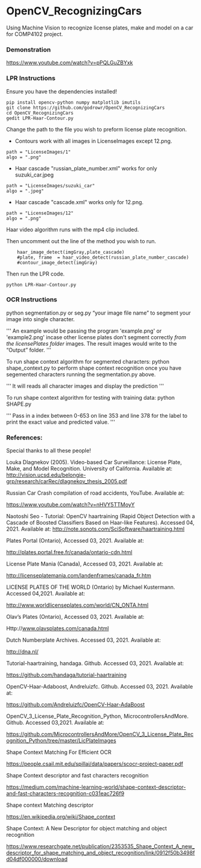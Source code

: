 # OpenCV_RecognizingCars
Using Machine Vision to recognize license plates, make and model on a car for COMP4102 project. 

### Demonstration

https://www.youtube.com/watch?v=pPQLGuZBYxk

### LPR Instructions

Ensure you have the dependencies installed!

```
pip install opencv-python numpy matplotlib imutils 
git clone https://github.com/godrowr/OpenCV_RecognizingCars
cd OpenCV_RecognizingCars
gedit LPR-Haar-Contour.py
```

Change the path to the file you wish to preform license plate recognition. 

- Contours work with all images in LicenseImages except 12.png. 
```
path = "LicenseImages/1"
algo = ".png"
```

- Haar cascade "russian_plate_number.xml" works for only suzuki_car.jpeg
```
path = "LicenseImages/suzuki_car"
algo = ".jpeg"
```
- Haar cascade "cascade.xml" works only for 12.png. 
```
path = "LicenseImages/12"
algo = ".png"
```
Haar video algorithm runs with the mp4 clip included.

Then uncomment out the line of the method you wish to run.
```
	haar_image_detect(imgGray,plate_cascade)
	#plate, frame  = haar_video_detect(russian_plate_number_cascade)
	#contour_image_detect(imgGray)
```

Then run the LPR code. 

```
python LPR-Haar-Contour.py
```
### OCR Instructions

python segmentation.py or seg.py “your image file name” to segment your image into single character. 

'''
An example would be passing the program 'example.png' or 'example2.png' incase other license plates don't segment correctly  *from the licensePlates folder*
images. The result images would write to the “Output” folder.
'''

To run shape context algorithm for segmented characters:
python shape_context.py to perform shape context recognition once you have segemented characters running the segmentation.py above.

'''
It will reads all character images
and display the prediction
'''

To run shape context algorithm for testing with training data:
python SHAPE.py 

'''
Pass in a index between 0-653 on line 353 and line 378 for the label to print the exact value and predicted value.
'''


### References:
Special thanks to all these people!

Louka Dlagnekov (2005). Video-based Car Surveillance: License Plate, Make, and Model Recognition. University of California. Available at: http://vision.ucsd.edu/belongie-grp/research/carRec/dlagnekov_thesis_2005.pdf 

Russian Car Crash compilation of road accidents, YouTube. Available at: 

https://www.youtube.com/watch?v=nHVY5TTMoyY 

Naotoshi Seo - Tutorial: OpenCV haartraining (Rapid Object Detection with a Cascade of Boosted Classifiers Based on Haar-like Features). Accessed 04, 2021. Available at: http://note.sonots.com/SciSoftware/haartraining.html 

Plates Portal (Ontario), Accessed 03, 2021. Available at:  

http://plates.portal.free.fr/canada/ontario-cdn.html 

License Plate Mania (Canada), Accessed 03, 2021. Available at: 

http://licenseplatemania.com/landenframes/canada_fr.htm 

LICENSE PLATES OF THE WORLD (Ontario) by Michael Kustermann.  Accessed 04,2021. Available at:  

http://www.worldlicenseplates.com/world/CN_ONTA.html 

Olav’s Plates (Ontario), Accessed 03, 2021. Available at: 

Http://www.olavsplates.com/canada.html 

Dutch Numberplate Archives. Accessed 03, 2021. Available at: 

http://dna.nl/ 

Tutorial-haartraining, handaga. Github. Accessed 03, 2021. Available at:  

https://github.com/handaga/tutorial-haartraining 

OpenCV-Haar-Adaboost, Andreluizfc. Github. Accessed 03, 2021. Available at: 

https://github.com/Andreluizfc/OpenCV-Haar-AdaBoost 

OpenCV_3_License_Plate_Recognition_Python, MicrocontrollersAndMore. Github. Accessed 03,2021. Available at: 

https://github.com/MicrocontrollersAndMore/OpenCV_3_License_Plate_Recognition_Python/tree/master/LicPlateImages 


Shape Context Matching For Efficient OCR 

https://people.csail.mit.edu/spillai/data/papers/scocr-project-paper.pdf 

Shape Context descriptor and fast characters recognition 

https://medium.com/machine-learning-world/shape-context-descriptor-and-fast-characters-recognition-c031eac726f9 


Shape context Matching descriptor 

https://en.wikipedia.org/wiki/Shape_context 


Shape Context: A New Descriptor for object matching and object recognition 

https://www.researchgate.net/publication/2353535_Shape_Context_A_new_descriptor_for_shape_matching_and_object_recognition/link/0912f50b3498fd04df000000/download 

